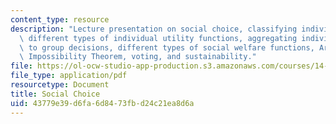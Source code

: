 ```yaml
---
content_type: resource
description: "Lecture presentation on social choice, classifying individual preferences,\
  \ different types of individual utility functions, aggregating individual preferences\
  \ to group decisions, different types of social welfare functions, Arrow\u2019s\
  \ Impossibility Theorem, voting, and sustainability."
file: https://ol-ocw-studio-app-production.s3.amazonaws.com/courses/14-42-environmental-policy-and-economics-spring-2011/43779e39d6fa6d8473fbd24c21ea8d6a_MIT14_42S11_lec02.pdf
file_type: application/pdf
resourcetype: Document
title: Social Choice
uid: 43779e39-d6fa-6d84-73fb-d24c21ea8d6a
---
```

